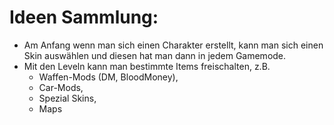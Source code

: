 Ideen Sammlung:
================

- Am Anfang wenn man sich einen Charakter erstellt, kann man sich einen Skin auswählen und diesen hat man dann in jedem Gamemode. 
- Mit den Leveln kann man bestimmte Items freischalten, z.B.
	- Waffen-Mods (DM, BloodMoney),
	- Car-Mods,
	- Spezial Skins,
	- Maps

